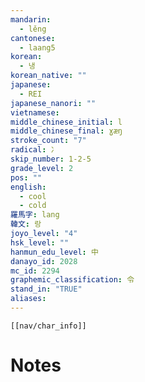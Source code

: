```yaml
---
mandarin:
  - lěng
cantonese:
  - laang5
korean:
  - 냉
korean_native: ""
japanese:
  - REI
japanese_nanori: ""
vietnamese:
middle_chinese_initial: l
middle_chinese_final: ɣæŋ
stroke_count: "7"
radical: 冫
skip_number: 1-2-5
grade_level: 2
pos: ""
english:
  - cool
  - cold
羅馬字: lang
韓文: 랑
joyo_level: "4"
hsk_level: ""
hanmun_edu_level: 中
danayo_id: 2028
mc_id: 2294
graphemic_classification: 令
stand_in: "TRUE"
aliases:
---
```

```meta-bind-embed
[[nav/char_info]]
```

# Notes
